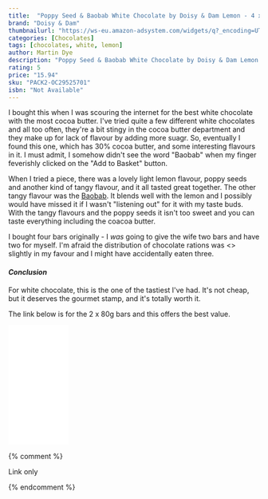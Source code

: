 ```yaml
---
title:  "Poppy Seed & Baobab White Chocolate by Doisy & Dam Lemon - 4 x 80g"
brand: "Doisy & Dam"
thumbnailurl: "https://ws-eu.amazon-adsystem.com/widgets/q?_encoding=UTF8&ASIN=B017IW0AQQ&Format=_SL160_&ID=AsinImage&MarketPlace=GB&ServiceVersion=20070822&WS=1&tag=codemartin04-21&language=en_GB"
categories: [Chocolates]
tags: [chocolates, white, lemon]
author: Martin Dye
description: "Poppy Seed & Baobab White Chocolate by Doisy & Dam Lemon - 2 x 80g Review"
rating: 5
price: "15.94"
sku: "PACK2-OC29525701"
isbn: "Not Available"
---
```


I bought this when I was scouring the internet for the best white chocolate with the most cocoa butter. I've tried
quite a few different white chocolates and all too often, they're a bit stingy in the cocoa butter department and
they make up for lack of flavour by adding more suagr. So, eventually I found this one, which has 30% cocoa butter, 
and some interesting flavours in it. I must admit, I somehow didn't see the word "Baobab" when my finger 
feverishly clicked on the "Add to Basket" button.

When I tried a piece, there was a lovely light lemon flavour, poppy seeds and another kind of tangy flavour, and it all
tasted great together. The other tangy flavour was the <a href="https://en.wikipedia.org/wiki/Adansonia">Baobab</a>. It
blends well with the lemon and I possibly would have missed it if I wasn't "listening out" for it with my taste buds.
With the tangy flavours and the poppy seeds it isn't too sweet and you can taste everything including the coacoa
butter.

I bought four bars originally - I <em>was</em> going to give the wife two bars and have two for myself. I'm afraid the
distribution of chocolate rations was <<ahem>> slightly in my favour and I might have accidentally eaten three.

<h4><em>Conclusion</em></h4>

For white chocolate, this is the one of the tastiest I've had. It's not cheap, but it deserves the gourmet stamp,
and it's totally worth it.

The link below is for the 2 x 80g bars and this offers the best value.

<iframe style="width:120px;height:240px;" marginwidth="0" marginheight="0" scrolling="no" frameborder="0" src="//ws-eu.amazon-adsystem.com/widgets/q?ServiceVersion=20070822&OneJS=1&Operation=GetAdHtml&MarketPlace=GB&source=ss&ref=as_ss_li_til&ad_type=product_link&tracking_id={{site.affid}}&language=en_GB&marketplace=amazon&region=GB&placement=B017IW0AQQ&asins=B017IW0AQQ&linkId=17f4cb012212c380517a64c3371413f2&show_border=true&link_opens_in_new_window=true"></iframe>

{% comment %}

Link only

{% endcomment %}